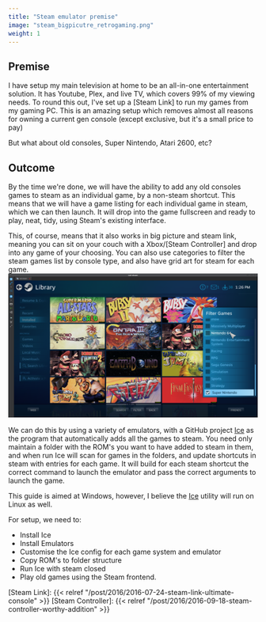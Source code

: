 ```yaml
---
title: "Steam emulator premise"
image: "steam_bigpicutre_retrogaming.png"
weight: 1
---
```


## Premise

I have setup my main television at home to be an all-in-one entertainment solution. It has Youtube, Plex, and live TV, which covers 99% of my viewing needs.
To round this out, I've set up a [Steam Link] to run my games from my gaming PC. This is an amazing setup which removes almost all reasons for owning a current gen console (except exclusive, but it's a small price to pay)

But what about old consoles, Super Nintendo, Atari 2600, etc?

## Outcome

By the time we're done, we will have the ability to add any old consoles games to steam as an individual game, by a non-steam shortcut. This means that we will have a game listing for each individual game in steam, which we can then launch. It will drop into the game fullscreen and ready to play, neat, tidy, using Steam's existing interface.

This, of course, means that it also works in big picture and steam link, meaning you can sit on your couch with a Xbox/[Steam Controller] and drop into any game of your choosing. You can also use categories to filter the steam games list by console type, and also have grid art for steam for each game.
![Steam Big Picture list with many super nintendo games](steam_bigpicutre_retrogaming.png)

We can do this by using a variety of emulators, with a GitHub project [Ice] as the program that automatically adds all the games to steam. You need only maintain a folder with the ROM's you want to have added to steam in them, and when run Ice will scan for games in the folders, and update shortcuts in steam with entries for each game. It will build for each steam shortcut the correct command to launch the emulator and pass the correct arguments to launch the game.

This guide is aimed at Windows, however, I believe the [Ice] utility will run on Linux as well.

For setup, we need to:

- Install Ice
- Install Emulators
- Customise the Ice config for each game system and emulator
- Copy ROM's to folder structure
- Run Ice with steam closed
- Play old games using the Steam frontend.

[Ice]: http://scottrice.github.io/Ice/

[Steam Link]: {{< relref "/post/2016/2016-07-24-steam-link-ultimate-console" >}}
[Steam Controller]: {{< relref "/post/2016/2016-09-18-steam-controller-worthy-addition" >}}

